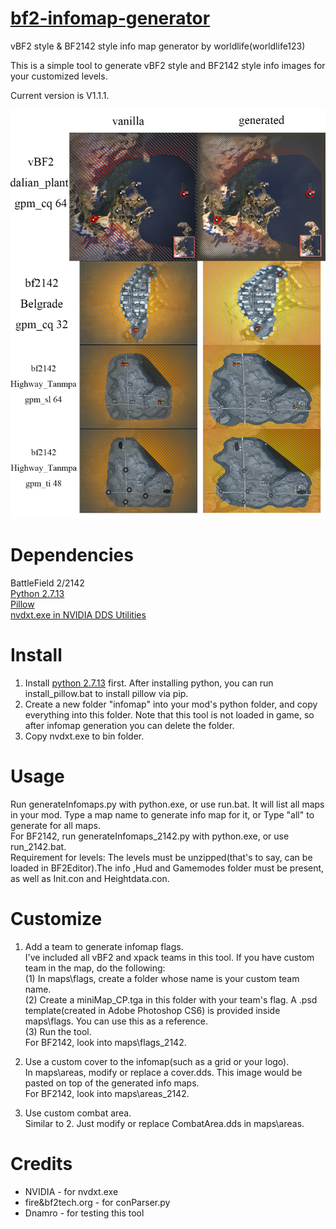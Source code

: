 # [bf2-infomap-generator](https://github.com/worldlife123/bf2-infomap-generator)
vBF2 style & BF2142 style info map generator by worldlife(worldlife123)

This is a simple tool to generate vBF2 style and BF2142 style info images for your customized levels.

Current version is V1.1.1.  

![Preview](preview.jpg)


# Dependencies  

BattleField 2/2142  
[Python 2.7.13](https://www.python.org/downloads/release/python-2713/)  
[Pillow](https://github.com/python-pillow/Pillow)  
[nvdxt.exe in NVIDIA DDS Utilities](https://developer.nvidia.com/legacy-texture-tools)

# Install  

1. Install [python 2.7.13](https://www.python.org/downloads/release/python-2713/) first. After installing python, you can run install_pillow.bat to install pillow via pip.  
2. Create a new folder "infomap" into your mod's python folder, and copy everything into this folder. Note that this tool is not loaded in game, so after infomap generation you can delete the folder.   
3. Copy nvdxt.exe to bin folder.  

# Usage  

Run generateInfomaps.py with python.exe, or use run.bat. It will list all maps in your mod. Type a map name to generate info map for it, or Type "all" to generate for all maps.  
For BF2142, run generateInfomaps_2142.py with python.exe, or use run_2142.bat.  
Requirement for levels: The levels must be unzipped(that's to say, can be loaded in BF2Editor).The info ,Hud and Gamemodes folder must be present, as well as Init.con and Heightdata.con.  


# Customize  

1. Add a team to generate infomap flags.  
I've included all vBF2 and xpack teams in this tool. If you have custom team in the map, do the following:  
(1) In maps\flags, create a folder whose name is your custom team name.  
(2) Create a miniMap_CP.tga in this folder with your team's flag. A .psd template(created in Adobe Photoshop CS6) is provided inside maps\flags. You can use this as a reference.  
(3) Run the tool.  
For BF2142, look into maps\flags_2142.  

2. Use a custom cover to the infomap(such as a grid or your logo).  
In maps\areas, modify or replace a cover.dds. This image would be pasted on top of the generated info maps.  
For BF2142, look into maps\areas_2142.  

3. Use custom combat area.  
Similar to 2. Just modify or replace CombatArea.dds in maps\areas.  

# Credits 

* NVIDIA - for nvdxt.exe  
* fire&bf2tech.org - for conParser.py  
* Dnamro - for testing this tool  
